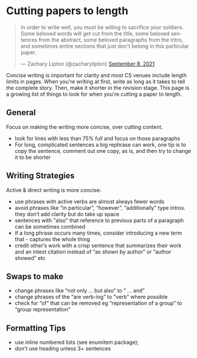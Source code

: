 # Cutting papers to length

<blockquote class="twitter-tweet"><p lang="en" dir="ltr">In order to write well, you must be willing to sacrifice your soldiers. Some beloved words will get cut from the title, some beloved sentences from the abstract, some beloved paragraphs from the intro, and sometimes entire sections that just don&#39;t belong in this particular paper.</p>&mdash; Zachary Lipton (@zacharylipton) <a href="https://twitter.com/zacharylipton/status/1435617080179560449?ref_src=twsrc%5Etfw">September 8, 2021</a></blockquote> <script async src="https://platform.twitter.com/widgets.js" charset="utf-8"></script>

Concise writing is important for clarity and most CS venues include length limits in pages. When you're writing at first, write as long as it takes to tell the complete story. Then, make it shorter in the revision stage.  This page is a growing list of things to look for when you're cutting a paper to length.  

## General

Focus on making the writing more concise, over cutting content.
<!-- most of it will be sentence-level fixes over content cutting -->
- look for lines with less than 75% full and focus on those paragraphs
- For long, complicated sentences a big rephrase can work, one tip is to copy the sentence, comment out one copy, as is, and then try to change it to be shorter

## Writing  Strategies

Active & direct writing is more concise:
- use phrases with active verbs are almost always fewer words
- avoid phrases like “in particular”, “however”, “additionally” type intros. they don’t add clarity but do take up space
- sentences with "also" that reference to previous parts of a paragraph can be sometimes combined
- if a long phrase occurs many times, consider introducing a new term that - captures the whole thing  
- credit other’s work with a crisp sentence that summarizes their work and an intext citation instead of “as shown by author” or “author showed” etc

## Swaps to make

- change phrases like “not only ... but also” to ” ... and”
- change phrases of the “are verb-ing” to "verb" where possible
- check for “of”  that can be removed eg “representation of a group” to “group representation”

## Formatting Tips

- use inline numbered lists (see enumitem package);
- don't use heading unless 3+ sentences
